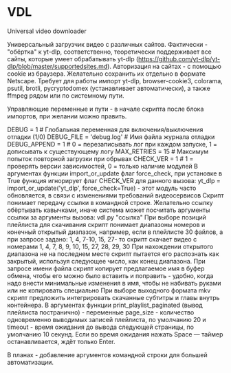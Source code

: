 # VDL
Universal video downloader

Универсальный загрузчик видео с различных сайтов.
Фактически - "обёртка" к yt-dlp, соответственно, теоретически поддерживает все сайты, которые умеет обрабатывать yt-dlp (https://github.com/yt-dlp/yt-dlp/blob/master/supportedsites.md).
Авторизация на сайтах - с помощью cookie из браузера. Желательно сохранить их отдельно в формате Netscape.
Требует для работы импорт yt-dlp, browser-cookie3, colorama, psutil, brotli, pycryptodomex (устанавливает автоматически), а также ffmpeg рядом или по системному пути.

Управляющие переменные и пути - в начале скрипта после блока импортов, при желании можно править.

DEBUG = 1  # Глобальная переменная для включения/выключения отладки (1/0)
DEBUG_FILE = 'debug.log' # Имя файла журнала отладки
DEBUG_APPEND = 1 # 0 = перезаписывать лог при каждом запуске, 1 = дописывать к существующему логу
MAX_RETRIES = 15  # Максимум попыток повторной загрузки при обрывах
CHECK_VER = 1  # 1 = проверять версии зависимостей, 0 = только наличие модулей
В аргументах функции import_or_update флаг force_check, при установке в True функция игнорирует флаг CHECK_VER для данного вызова:
    yt_dlp = import_or_update('yt_dlp', force_check=True) - этот модуль часто обновляется, в связи с изменениями требований видеосервисов
Скрипт понимает передачу ссылки в командной строке. Желательно ссылку обёртывать кавычками, иначе система может посчитать аргументы ссылки за аргументы вызова:
    vdl.py "ссылка"
При выборе позиций плейлиста для скачивания скрипт понимает диапазоны номеров и конечный открытый диапазон, например, если в плейлисте 30 файлов, а при запросе задано:
1, 4, 7-10, 15, 27-
то скрипт скачает видео с номерами 1, 4, 7, 8, 9, 10, 15, 27, 28, 29, 30
При нахождении открытого диапазона не на последнем месте скрипт пытается его распознать как закрытый, используя следующее число, как конец диапазона.
При запросе имени файла скрипт копирует предлагаемое имя в буфер обмена, чтобы его можно было вставить и поправить - удобно, когда надо внести минимальные изменения в имя, чтобы не набивать руками или не копировать специально
При выборе выходного формата mkv скрипт предложить интегрировать скачанные субтитры и главы внутрь контейнера.
В аргументах функции print_playlist_paginated (вывод плейлиста постранично) - переменные page_size - количество одновременно выводимых записей плейлиста, по умолчанию 20 и timeout - время ожидания до вывода следующей страницы, по умолчанию 10 секунд.
Если во время ожидания нажать Space — таймер останавливается, ждёт только Enter.

В планах - добавление аргументов командной строки для большей автоматизации.
